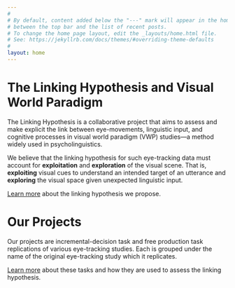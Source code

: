 ```yaml
---
#
# By default, content added below the "---" mark will appear in the home page
# between the top bar and the list of recent posts.
# To change the home page layout, edit the _layouts/home.html file.
# See: https://jekyllrb.com/docs/themes/#overriding-theme-defaults
#
layout: home
---
```



# The Linking Hypothesis and Visual World Paradigm

The Linking Hypothesis is a collaborative project that aims to assess and make explicit the link between eye-movements, linguistic input, and cognitive processes in visual world paradigm (VWP) studies—a method widely used in psycholinguistics.

We believe that the linking hypothesis for such eye-tracking data must account for **exploitation** and **exploration** of the visual scene. That is, **exploiting** visual cues to understand an intended target of an utterance and **exploring** the visual space given unexpected linguistic input.

[Learn more](/learnMore/index.html) about the linking hypothesis we propose.

# Our Projects

Our projects are incremental-decision task and free production task replications of various eye-tracking studies. Each is grouped under the name of the original eye-tracking study which it replicates.

[Learn more](/learnMore/index.html) about these tasks and how they are used to assess the linking hypothesis.
